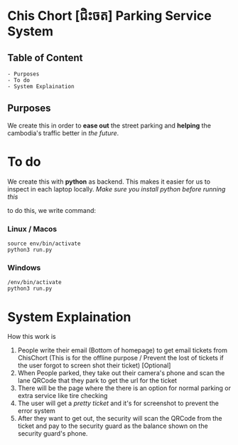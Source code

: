 # Chis Chort [ជិះចត] Parking Service System

## Table of Content
```
- Purposes
- To do
- System Explaination
```

## Purposes
We create this in order to **ease out** the street parking and **helping** the cambodia's traffic better in *the future*.

# To do
We create this with **python** as backend.
This makes it easier for us to inspect in each laptop locally.
*Make sure you install python before running this*

to do this, we write command:

### Linux / Macos
```
source env/bin/activate
python3 run.py
```

### Windows
```
/env/bin/activate
python3 run.py
```

# System Explaination
How this work is
1. People write their email (Bottom of homepage) to get email tickets from ChisChort (This is for the offline purpose / Prevent the lost of tickets if the user forgot to screen shot their ticket) [Optional]
2. When People parked, they take out their camera's phone and scan the lane QRCode that they park to get the url for the ticket
3. There will be the page where the there is an option for normal parking or extra service like tire checking
4. The user will get a *pretty ticket* and it's for screenshot to prevent the error system
5. After they want to get out, the security will scan the QRCode from the ticket and pay to the security guard as the balance shown on the security guard's phone.
